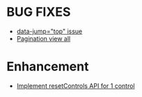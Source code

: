 # BUG FIXES
- [data-jump="top" issue](https://github.com/1rosehip/jplist-es6/issues/11)
- [Pagination view all](https://github.com/1rosehip/jplist-es6/issues/15)

# Enhancement
- [Implement resetControls API for 1 control](https://github.com/1rosehip/jplist-es6/issues/14)